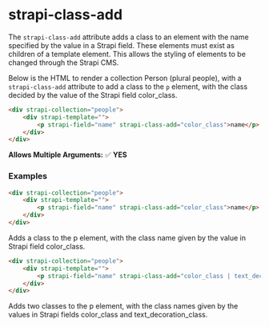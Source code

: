 # strapi-class-add

The `strapi-class-add` attribute adds a class to an element with the name specified by the value in a Strapi field. These elements must exist as children of a template element. This allows the styling of elements to be changed through the Strapi CMS.

Below is the HTML to render a collection Person (plural people), with a `strapi-class-add` attribute to add a class to the `p` element, with the class decided by the value of the Strapi field color_class.

```html
<div strapi-collection="people">
	<div strapi-template="">
		<p strapi-field="name" strapi-class-add="color_class">name</p>
	</div>
</div>
```

**Allows Multiple Arguments:** ✅ **YES**

### Examples

```html
<div strapi-collection="people">
    <div strapi-template="">
        <p strapi-field="name" strapi-class-add="color_class">name</p>
    </div>
</div>
```
Adds a class to the p element, with the class name given by the value in Strapi field color_class.

```html
<div strapi-collection="people">
    <div strapi-template="">
        <p strapi-field="name" strapi-class-add="color_class | text_decoration_class">name</p>
    </div>
</div>
```

Adds two classes to the p element, with the class names given by the values in Strapi fields color_class and text_decoration_class.